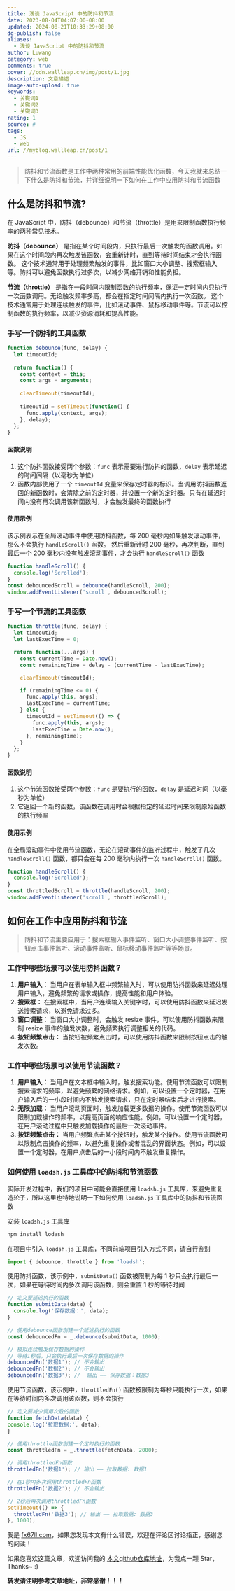 ```yaml
---
title: 浅谈 JavaScript 中的防抖和节流
date: 2023-08-04T04:07:00+08:00
updated: 2024-08-21T10:33:29+08:00
dg-publish: false
aliases:
  - 浅谈 JavaScript 中的防抖和节流
author: Luwang
category: web
comments: true
cover: //cdn.wallleap.cn/img/post/1.jpg
description: 文章描述
image-auto-upload: true
keywords:
  - 关键词1
  - 关键词2
  - 关键词3
rating: 1
source: #
tags:
  - JS
  - web
url: //myblog.wallleap.cn/post/1
---
```


> 防抖和节流函数是工作中两种常用的前端性能优化函数，今天我就来总结一下什么是防抖和节流，并详细说明一下如何在工作中应用防抖和节流函数

## 什么是防抖和节流?

在 JavaScript 中，防抖（debounce）和节流（throttle）是用来限制函数执行频率的两种常见技术。

**防抖（debounce）** 是指在某个时间段内，只执行最后一次触发的函数调用。如果在这个时间段内再次触发该函数，会重新计时，直到等待时间结束才会执行函数。 这个技术通常用于处理频繁触发的事件，比如窗口大小调整、搜索框输入等。防抖可以避免函数执行过多次，以减少网络开销和性能负担。

**节流（throttle）** 是指在一段时间内限制函数的执行频率，保证一定时间内只执行一次函数调用。无论触发频率多高，都会在指定时间间隔内执行一次函数。 这个技术通常用于处理连续触发的事件，比如滚动事件、鼠标移动事件等。节流可以控制函数的执行频率，以减少资源消耗和提高性能。

### 手写一个防抖的工具函数

```js
function debounce(func, delay) {
  let timeoutId;
  
  return function() {
    const context = this;
    const args = arguments;
    
    clearTimeout(timeoutId);
    
    timeoutId = setTimeout(function() {
      func.apply(context, args);
    }, delay);
  };
}
```

#### 函数说明

1. 这个防抖函数接受两个参数：`func` 表示需要进行防抖的函数，`delay` 表示延迟的时间间隔（以毫秒为单位）
2. 函数内部使用了一个 `timeoutId` 变量来保存定时器的标识。当调用防抖函数返回的新函数时，会清除之前的定时器，并设置一个新的定时器。只有在延迟时间内没有再次调用该新函数时，才会触发最终的函数执行

#### 使用示例

该示例表示在全局滚动事件中使用防抖函数，每 200 毫秒内如果触发滚动事件，那么不会执行 `handleScroll()` 函数。 然后重新计时 200 毫秒，再次判断，直到最后一个 200 毫秒内没有触发滚动事件，才会执行 `handleScroll()` 函数

```js
function handleScroll() {
  console.log('Scrolled');
}
const debouncedScroll = debounce(handleScroll, 200);
window.addEventListener('scroll', debouncedScroll);
```

### 手写一个节流的工具函数

```js
function throttle(func, delay) {
  let timeoutId;
  let lastExecTime = 0;

  return function(...args) {
    const currentTime = Date.now();
    const remainingTime = delay - (currentTime - lastExecTime);

    clearTimeout(timeoutId);

    if (remainingTime <= 0) {
      func.apply(this, args);
      lastExecTime = currentTime;
    } else {
      timeoutId = setTimeout(() => {
        func.apply(this, args);
        lastExecTime = Date.now();
      }, remainingTime);
    }
  };
}
```

#### 函数说明

1. 这个节流函数接受两个参数：`func` 是要执行的函数，`delay` 是延迟时间（以毫秒为单位）
2. 它返回一个新的函数，该函数在调用时会根据指定的延迟时间来限制原始函数的执行频率

#### 使用示例

在全局滚动事件中使用节流函数，无论在滚动事件的监听过程中，触发了几次 `handleScroll()` 函数，都只会在每 200 毫秒内执行一次 `handleScroll()` 函数。

```js
function handleScroll() {
  console.log('Scrolled');
}
const throttledScroll = throttle(handleScroll, 200);
window.addEventListener('scroll', throttledScroll);
```

## 如何在工作中应用防抖和节流

> 防抖和节流主要应用于：搜索框输入事件监听、窗口大小调整事件监听、按钮点击事件监听、滚动事件监听、鼠标移动事件监听等等场景。

### 工作中哪些场景可以使用防抖函数？

1. **用户输入：** 当用户在表单输入框中频繁输入时，可以使用防抖函数来延迟处理用户输入，避免频繁的请求或操作，提高性能和用户体验。
2. **搜索框：** 在搜索框中，当用户连续输入关键字时，可以使用防抖函数来延迟发送搜索请求，以避免请求过多。
3. **窗口调整：** 当窗口大小调整时，会触发 resize 事件，可以使用防抖函数来限制 resize 事件的触发次数，避免频繁执行调整相关的代码。
4. **按钮频繁点击：** 当按钮被频繁点击时，可以使用防抖函数来限制按钮点击的触发次数。

### 工作中哪些场景可以使用节流函数？

1. **用户输入：** 当用户在文本框中输入时，触发搜索功能。使用节流函数可以限制搜索请求的频率，以避免频繁的网络请求。例如，可以设置一个定时器，在用户输入后的一小段时间内不触发搜索请求，只在定时器结束后才进行搜索。
2. **无限加载：** 当用户滚动页面时，触发加载更多数据的操作。使用节流函数可以限制加载操作的频率，以提高页面的响应性能。例如，可以设置一个定时器，在用户滚动过程中只触发加载操作的最后一次滚动事件。
3. **按钮频繁点击：** 当用户频繁点击某个按钮时，触发某个操作。使用节流函数可以限制点击操作的频率，以避免重复操作或者混乱的界面状态。例如，可以设置一个定时器，在用户点击后的一小段时间内不触发重复操作。

### 如何使用 `loadsh.js` 工具库中的防抖和节流函数

实际开发过程中，我们的项目中可能会直接使用 `loadsh.js` 工具库，来避免重复造轮子，所以这里也特地说明一下如何使用 `loadsh.js` 工具库中的防抖和节流函数

安装 `loadsh.js` 工具库

```js
npm install lodash  
```

在项目中引入 `loadsh.js` 工具库，不同前端项目引入方式不同，请自行鉴别

```js
import { debounce, throttle } from 'loadsh';
```

使用防抖函数，该示例中，`submitData()` 函数被限制为每 1 秒只会执行最后一次，如果在等待时间内多次调用该函数，则会重置 1 秒的等待时间

```js
// 定义要延迟执行的函数
function submitData(data) {
  console.log('保存数据：', data);
}

// 使用debounce函数创建一个延迟执行的函数
const debouncedFn = _.debounce(submitData, 1000);

// 模拟连续触发保存数据的操作
// 等待1秒后，只会执行最后一次保存数据的操作
debouncedFn('数据1'); // 不会输出
debouncedFn('数据2'); // 不会输出
debouncedFn('数据3'); //  输出 —— 保存数据：数据3
```

使用节流函数，该示例中，`throttledFn()` 函数被限制为每秒只能执行一次，如果在等待时间内多次调用该函数，则不会执行

```js
// 定义要减少调用次数的函数
function fetchData(data) {
console.log('拉取数据:', data);
}

// 使用throttle函数创建一个定时执行的函数
const throttledFn = _.throttle(fetchData, 2000);

// 调用throttledFn函数
throttledFn('数据1'); // 输出 —— 拉取数据: 数据1

// 在1秒内多次调用throttledFn函数
throttledFn('数据2'); // 不会输出

// 2秒后再次调用throttledFn函数
setTimeout(() => {
  throttledFn('数据3'); // 输出 —— 拉取数据: 数据3
}, 1000);
```

我是 [fx67ll.com](https://link.juejin.cn/?target=https%3A%2F%2Ffx67ll.com "https://fx67ll.com")，如果您发现本文有什么错误，欢迎在评论区讨论指正，感谢您的阅读！

如果您喜欢这篇文章，欢迎访问我的 [本文github仓库地址](https://link.juejin.cn/?target=https%3A%2F%2Fgithub.com%2Ffx67ll%2Ffx67llJs%2Fblob%2Fmaster%2Fjs-blog%2F2023%2F2023-08%2Fjs-debounce-throttle.md "https://github.com/fx67ll/fx67llJs/blob/master/js-blog/2023/2023-08/js-debounce-throttle.md")，为我点一颗 Star，Thanks~ :)

**转发请注明参考文章地址，非常感谢！！！**
